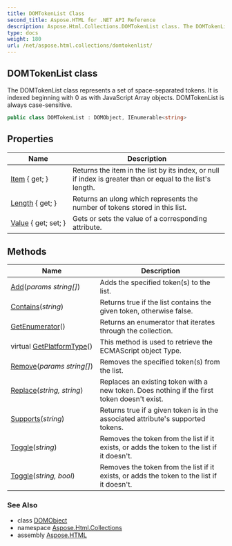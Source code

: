 ```yaml
---
title: DOMTokenList Class
second_title: Aspose.HTML for .NET API Reference
description: Aspose.Html.Collections.DOMTokenList class. The DOMTokenList class represents a set of space-separated tokens. It is indexed beginning with 0 as with JavaScript Array objects. DOMTokenList is always case-sensitive
type: docs
weight: 180
url: /net/aspose.html.collections/domtokenlist/
---
```

## DOMTokenList class

The DOMTokenList class represents a set of space-separated tokens. It is indexed beginning with 0 as with JavaScript Array objects. DOMTokenList is always case-sensitive.

```csharp
public class DOMTokenList : DOMObject, IEnumerable<string>
```

## Properties

| Name | Description |
| --- | --- |
| [Item](../../aspose.html.collections/domtokenlist/item/) { get; } | Returns the item in the list by its index, or null if index is greater than or equal to the list's length. |
| [Length](../../aspose.html.collections/domtokenlist/length/) { get; } | Returns an ulong which represents the number of tokens stored in this list. |
| [Value](../../aspose.html.collections/domtokenlist/value/) { get; set; } | Gets or sets the value of a corresponding attribute. |

## Methods

| Name | Description |
| --- | --- |
| [Add](../../aspose.html.collections/domtokenlist/add/)(*params string[]*) | Adds the specified token(s) to the list. |
| [Contains](../../aspose.html.collections/domtokenlist/contains/)(*string*) | Returns true if the list contains the given token, otherwise false. |
| [GetEnumerator](../../aspose.html.collections/domtokenlist/getenumerator/)() | Returns an enumerator that iterates through the collection. |
| virtual [GetPlatformType](../../aspose.html.dom/domobject/getplatformtype/)() | This method is used to retrieve the ECMAScript object Type. |
| [Remove](../../aspose.html.collections/domtokenlist/remove/)(*params string[]*) | Removes the specified token(s) from the list. |
| [Replace](../../aspose.html.collections/domtokenlist/replace/)(*string, string*) | Replaces an existing token with a new token. Does nothing if the first token doesn't exist. |
| [Supports](../../aspose.html.collections/domtokenlist/supports/)(*string*) | Returns true if a given token is in the associated attribute's supported tokens. |
| [Toggle](../../aspose.html.collections/domtokenlist/toggle/#toggle)(*string*) | Removes the token from the list if it exists, or adds the token to the list if it doesn't. |
| [Toggle](../../aspose.html.collections/domtokenlist/toggle/#toggle_1)(*string, bool*) | Removes the token from the list if it exists, or adds the token to the list if it doesn't. |

### See Also

* class [DOMObject](../../aspose.html.dom/domobject/)
* namespace [Aspose.Html.Collections](../../aspose.html.collections/)
* assembly [Aspose.HTML](../../)
